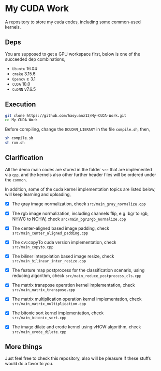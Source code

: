 # My CUDA Work
A repository to store my cuda codes, including some common-used kernels. 

## Deps
You are supposed to get a GPU workspace first, below is one of the succeeded dep combinations, 
- `Ubuntu` 16.04
- `cmake` 3.15.6
- `Opencv` ≥ 3.1
- `CUDA` 10.0
- `CuDNN` v7.6.5


## Execution
```bash
git clone https://github.com/haoyuanz13/My-CUDA-Work.git
cd My-CUDA-Work
```

Before compiling, change the `DCUDNN_LIBRARY` in the file `compile.sh`, then, 
```bash
sh compile.sh
sh run.sh
```


## Clarification
All the demo main codes are stored in the folder `src` that are implemented via `cpp`, and the kernels also other further header files will be ordered under the `common`.

In addition, some of the cuda kernel implementation topics are listed below, will keep learning and uploading, <br>
- [x] The gray image normalization, check `src/main_gray_normalize.cpp`
- [x] The rgb image normalization, including channels flip, e.g. bgr to rgb, NHWC to NCHW, check `src/main_bgr2rgb_normalize.cpp`
- [x] The center-aligned based image padding, check `src/main_center_aligned_padding.cpp`
- [x] The cv::copyTo cuda version implementation, check `src/main_copyto.cpp`
- [x] The biliner interpolation based image resize, check `src/main_bilinear_inter_resize.cpp`
- [x] The feature map postprocess for the classification scenario, using reducing algorithm, check `src/main_reduce_postprocess_cls.cpp`
- [x] The matrix transpose operation kernel implementation, check `src/main_matrix_transpose.cpp`
- [x] The matrix multiplication operation kernel implementation, check `src/main_matrix_multiplication.cpp`
- [x] The bitonic sort kernel implementation, check `src/main_bitonic_sort.cpp`
- [x] The image dilate and erode kernel using vHGW algorithm, check `src/main_erode_dilate.cpp`


## More things
Just feel free to check this repository, also will be pleasure if these stuffs would do a favor to you.
